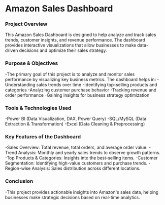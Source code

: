 # Amazon Sales Dashboard

### Project Overview
This Amazon Sales Dashboard is designed to help analyze and track sales trends, customer insights, and revenue performance. The dashboard provides interactive visualizations that allow businesses to make data-driven decisions and optimize their sales strategy.

### Purpose & Objectives
-The primary goal of this project is to analyze and monitor sales performance by visualizing key business metrics. The dashboard helps in:
-Understanding sales trends over time
-Identifying top-selling products and categories
-Analyzing customer purchase behavior
-Tracking revenue and order performance
-Gaining insights for business strategy optimization

### Tools & Technologies Used
-Power BI (Data Visualization, DAX, Power Query)
-SQL/MySQL (Data Extraction & Transformation)
-Excel (Data Cleaning & Preprocessing)

### Key Features of the Dashboard
-Sales Overview: Total revenue, total orders, and average order value.
-Trend Analysis: Monthly and yearly sales trends to observe growth patterns.
-Top Products & Categories: Insights into the best-selling items.
-Customer Segmentation: Identifying high-value customers and purchase trends.
-Region-wise Analysis: Sales distribution across different locations.

### Conclusion
-This project provides actionable insights into Amazon's sales data, helping businesses make strategic decisions based on real-time analytics.









